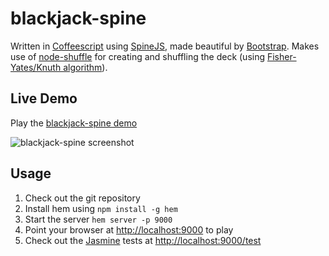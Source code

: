blackjack-spine
===============
Written in [Coffeescript](http://coffeescript.org) using [SpineJS](http://spinejs.com), made beautiful by [Bootstrap](http://getbootstrap.com). Makes use of [node-shuffle](https://github.com/TroyGoode/node-shuffle) for creating and shuffling the deck (using [Fisher-Yates/Knuth algorithm](http://en.wikipedia.org/wiki/Fisher%E2%80%93Yates_shuffle)).

Live Demo
---------
Play the [blackjack-spine demo](http://blackjack-spine.s3-website-us-west-1.amazonaws.com)

![blackjack-spine screenshot](http://blackjack-spine.s3-website-us-west-1.amazonaws.com/screenshot.png)

Usage
-----
1. Check out the git repository
2. Install hem using ```npm install -g hem```
3. Start the server ```hem server -p 9000```
4. Point your browser at [http://localhost:9000](http://localhost:9000) to play
5. Check out the [Jasmine](http://pivotal.github.com/jasmine) tests at [http://localhost:9000/test](http://localhost:9000/test)

